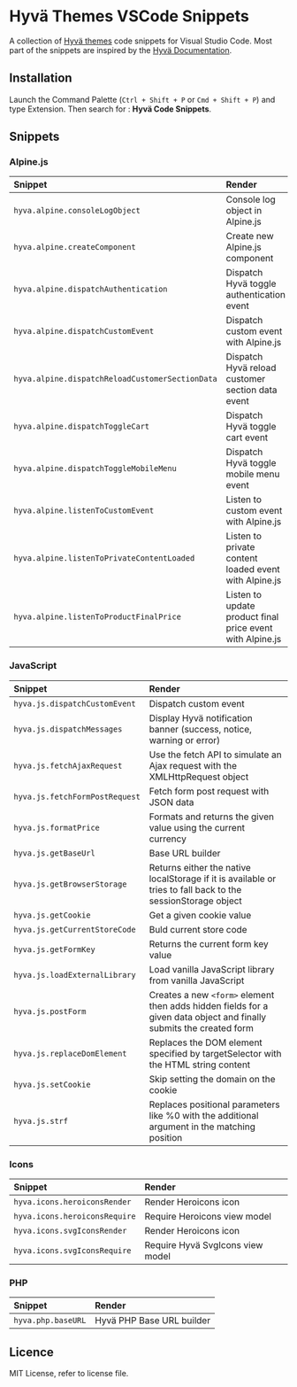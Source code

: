 # Hyvä Themes VSCode Snippets

A collection of [Hyvä themes](https://hyva.io/) code snippets for Visual Studio Code. Most part of the snippets are inspired by the [Hyvä Documentation](https://docs.hyva.io/).

## Installation

Launch the Command Palette (`Ctrl + Shift + P` or `Cmd + Shift + P`) and type Extension. Then search for : **Hyvä Code Snippets**.

## Snippets

### Alpine.js

| Snippet  | Render                                                                                             |
| :------- | :------------------------------------------------------------------------------------------------- |
| `hyva.alpine.consoleLogObject` | Console log object in Alpine.js                                              |
| `hyva.alpine.createComponent` | Create new Alpine.js component                                                |
| `hyva.alpine.dispatchAuthentication` | Dispatch Hyvä toggle authentication event                              |
| `hyva.alpine.dispatchCustomEvent` | Dispatch custom event with Alpine.js                                      |
| `hyva.alpine.dispatchReloadCustomerSectionData` | Dispatch Hyvä reload customer section data event            |
| `hyva.alpine.dispatchToggleCart` | Dispatch Hyvä toggle cart event                                            |
| `hyva.alpine.dispatchToggleMobileMenu` | Dispatch Hyvä toggle mobile menu event                               |
| `hyva.alpine.listenToCustomEvent` | Listen to custom event with Alpine.js                                     |
| `hyva.alpine.listenToPrivateContentLoaded` | Listen to private content loaded event with Alpine.js            |
| `hyva.alpine.listenToProductFinalPrice` | Listen to update product final price event with Alpine.js           |


### JavaScript

| Snippet  | Render                                                                                                                            |
| :------- | :-------------------------------------------------------------------------------------------------------------------------------- |
| `hyva.js.dispatchCustomEvent` | Dispatch custom event                                                                                        |
| `hyva.js.dispatchMessages` | Display Hyvä notification banner (success, notice, warning or error)                                            |
| `hyva.js.fetchAjaxRequest` | Use the fetch API to simulate an Ajax request with the XMLHttpRequest object                                    |
| `hyva.js.fetchFormPostRequest` | Fetch form post request with JSON data                                                                      |
| `hyva.js.formatPrice` | Formats and returns the given value using the current currency                                                       |
| `hyva.js.getBaseUrl` | Base URL builder                                                                                                      |
| `hyva.js.getBrowserStorage` | Returns either the native localStorage if it is available or tries to fall back to the sessionStorage object   |
| `hyva.js.getCookie` | Get a given cookie value                                                                                               |
| `hyva.js.getCurrentStoreCode` | Buld current store code                                                                                      |
| `hyva.js.getFormKey` | Returns the current form key value                                                                                    |
| `hyva.js.loadExternalLibrary` | Load vanilla JavaScript library from vanilla JavaScript                                                      |
| `hyva.js.postForm` | Creates a new ```<form>``` element then adds hidden fields for a given data object and finally submits the created form |
| `hyva.js.replaceDomElement` | Replaces the DOM element specified by targetSelector with the HTML string content                              |
| `hyva.js.setCookie` | Skip setting the domain on the cookie                                                                                  |
| `hyva.js.strf` | Replaces positional parameters like %0 with the additional argument in the matching position                                |

### Icons

| Snippet  | Render                                                                                             |
| :------- | :------------------------------------------------------------------------------------------------- |
| `hyva.icons.heroiconsRender` | Render Heroicons icon                                                          |
| `hyva.icons.heroiconsRequire` | Require Heroicons view model                                                  |
| `hyva.icons.svgIconsRender` | Render Heroicons icon                                                           |
| `hyva.icons.svgIconsRequire` | Require Hyvä SvgIcons view model                                               |

### PHP

| Snippet  | Render                                                                                             |
| :------- | :------------------------------------------------------------------------------------------------- |
| `hyva.php.baseURL` | Hyvä PHP Base URL builder                                                                |

## Licence

MIT License, refer to license file.
